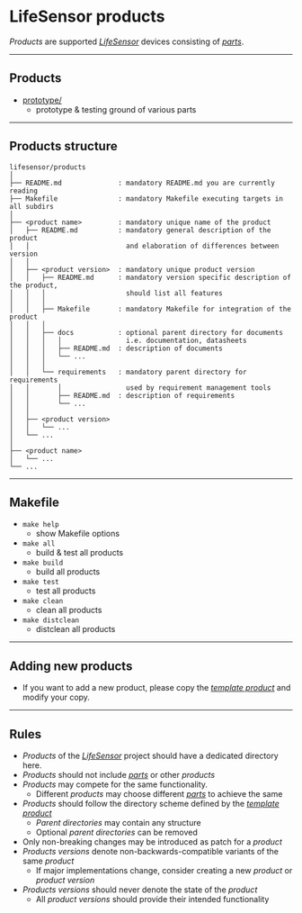 # LifeSensor products
*Products* are supported [*LifeSensor*](https://lifesensor.org) devices consisting of [*parts*](../parts/).

---
## Products
- [prototype/](./prototype/)
  - prototype & testing ground of various parts

---
## Products structure

```
lifesensor/products
│
├── README.md              : mandatory README.md you are currently reading
├── Makefile               : mandatory Makefile executing targets in all subdirs
│
├── <product name>         : mandatory unique name of the product
│   ├── README.md          : mandatory general description of the product
│   │                        and elaboration of differences between version
│   │
│   ├── <product version>  : mandatory unique product version
│   │   ├── README.md      : mandatory version specific description of the product,
│   │   │                    should list all features
│   │   │
│   │   ├── Makefile       : mandatory Makefile for integration of the product
│   │   │
│   │   ├── docs           : optional parent directory for documents
│   │   │   │                i.e. documentation, datasheets
│   │   │   ├── README.md  : description of documents
│   │   │   └── ...
│   │   │
│   │   └── requirements   : mandatory parent directory for requirements
│   │       │                used by requirement management tools
│   │       ├── README.md  : description of requirements
│   │       └── ...
│   │
│   ├── <product version>
│   │   └── ...
│   └── ...
│
├── <product name>
│   └── ...
└── ...
```

---
## Makefile
<!-- LIST OF MAKEFILE TARGETS -->
- `make help`
  - show Makefile options
- `make all`
  - build & test all products
- `make build`
  - build all products
- `make test`
  - test all products
- `make clean`
  - clean all products
- `make distclean`
  - distclean all products

---
## Adding new products
- If you want to add a new product,
please copy the [*template product*](./.template/) and modify your copy.

---
## Rules
- *Products* of the [*LifeSensor*](https://lifesensor.org) project should have a dedicated directory here.
- *Products* should not include [*parts*](../parts/) or other *products*
- *Products* may compete for the same functionality.
  - Different *products* may choose different [*parts*](../parts/) to achieve the same
- *Products* should follow the directory scheme defined by the [*template product*](./.template/)
  - *Parent directories* may contain any structure
  - Optional *parent directories* can be removed
- Only non-breaking changes may be introduced as patch for a *product*
- *Products versions* denote non-backwards-compatible variants of the same *product*
  - If major implementations change, consider creating a new *product* or *product version*
- *Products versions* should never denote the state of the *product*
  - All *product versions* should provide their intended functionality
